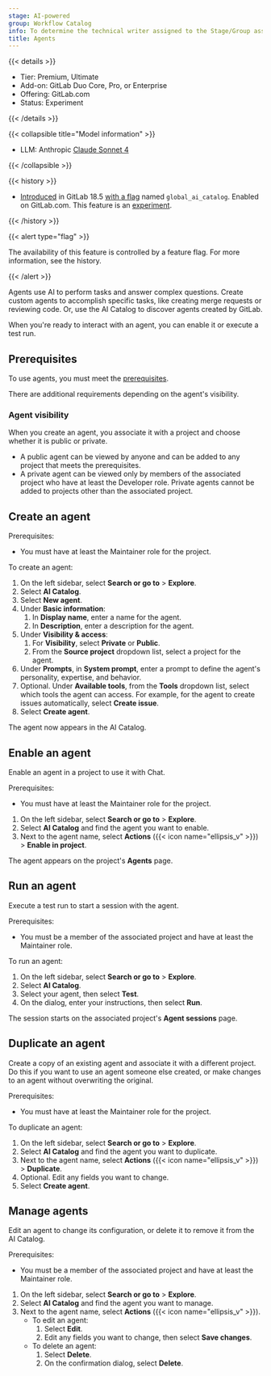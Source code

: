 ```yaml
---
stage: AI-powered
group: Workflow Catalog
info: To determine the technical writer assigned to the Stage/Group associated with this page, see https://handbook.gitlab.com/handbook/product/ux/technical-writing/#assignments
title: Agents
---
```


{{< details >}}

- Tier: Premium, Ultimate
- Add-on: GitLab Duo Core, Pro, or Enterprise
- Offering: GitLab.com
- Status: Experiment

{{< /details >}}

{{< collapsible title="Model information" >}}

- LLM: Anthropic [Claude Sonnet 4](https://www.anthropic.com/claude/sonnet)

{{< /collapsible >}}

{{< history >}}

- [Introduced](https://gitlab.com/gitlab-org/gitlab/-/issues/549914) in GitLab 18.5 [with a flag](../../../administration/feature_flags/_index.md) named `global_ai_catalog`. Enabled on GitLab.com. This feature is an [experiment](../../../policy/development_stages_support.md).

{{< /history >}}

{{< alert type="flag" >}}

The availability of this feature is controlled by a feature flag.
For more information, see the history.

{{< /alert >}}

Agents use AI to perform tasks and answer complex questions.
Create custom agents to accomplish specific tasks, like creating
merge requests or reviewing code. Or, use the AI Catalog to discover
agents created by GitLab.

When you're ready to interact with an agent, you can enable it or execute a test run.

## Prerequisites

To use agents, you must meet the [prerequisites](../_index.md#prerequisites).

There are additional requirements depending on the agent's visibility.

### Agent visibility

When you create an agent, you associate it with a project and choose whether it is public or private.

- A public agent can be viewed by anyone and can be added to any project that meets the prerequisites.
- A private agent can be viewed only by members of the associated project who have at least the Developer role.
  Private agents cannot be added to projects other than the associated project.

## Create an agent

Prerequisites:

- You must have at least the Maintainer role for the project.

To create an agent:

1. On the left sidebar, select **Search or go to** > **Explore**.
1. Select **AI Catalog**.
1. Select **New agent**.
1. Under **Basic information**:
   1. In **Display name**, enter a name for the agent.
   1. In **Description**, enter a description for the agent.
1. Under **Visibility & access**:
   1. For **Visibility**, select **Private** or **Public**.
   1. From the **Source project** dropdown list, select a project for the agent.
1. Under **Prompts**, in **System prompt**, enter a prompt to define
   the agent's personality, expertise, and behavior.
1. Optional. Under **Available tools**, from the **Tools** dropdown list,
   select which tools the agent can access.
   For example, for the agent to create issues automatically, select **Create issue**.
1. Select **Create agent**.

The agent now appears in the AI Catalog.

## Enable an agent

Enable an agent in a project to use it with Chat.

Prerequisites:

- You must have at least the Maintainer role for the project.

1. On the left sidebar, select **Search or go to** > **Explore**.
1. Select **AI Catalog** and find the agent you want to enable.
1. Next to the agent name, select **Actions** ({{< icon name="ellipsis_v" >}}) > **Enable in project**.

The agent appears on the project's **Agents** page.

## Run an agent

Execute a test run to start a session with the agent.

Prerequisites:

- You must be a member of the associated project and have at least the Maintainer role.

To run an agent:

1. On the left sidebar, select **Search or go to** > **Explore**.
1. Select **AI Catalog**.
1. Select your agent, then select **Test**.
1. On the dialog, enter your instructions, then select **Run**.

The session starts on the associated project's **Agent sessions** page.

## Duplicate an agent

Create a copy of an existing agent and associate it with a different project.
Do this if you want to use an agent someone else created, or make changes to an agent without overwriting the original.

Prerequisites:

- You must have at least the Maintainer role for the project.

To duplicate an agent:

1. On the left sidebar, select **Search or go to** > **Explore**.
1. Select **AI Catalog** and find the agent you want to duplicate.
1. Next to the agent name, select **Actions** ({{< icon name="ellipsis_v" >}}) > **Duplicate**.
1. Optional. Edit any fields you want to change.
1. Select **Create agent**.

## Manage agents

Edit an agent to change its configuration, or delete it to remove it from the AI Catalog.

Prerequisites:

- You must be a member of the associated project and have at least the Maintainer role.

1. On the left sidebar, select **Search or go to** > **Explore**.
1. Select **AI Catalog** and find the agent you want to manage.
1. Next to the agent name, select **Actions** ({{< icon name="ellipsis_v" >}}).
   - To edit an agent:
     1. Select **Edit**.
     1. Edit any fields you want to change, then select **Save changes**.
   - To delete an agent:
     1. Select **Delete**.
     1. On the confirmation dialog, select **Delete**.
